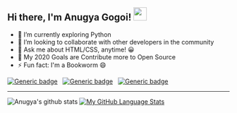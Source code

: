 ## Hi there, I'm Anugya Gogoi! <img src="https://raw.githubusercontent.com/MartinHeinz/MartinHeinz/master/wave.gif" width="30px">


- 🔭 I’m currently exploring Python
- 👯 I’m looking to collaborate with other developers in the community
- 💬 Ask me about HTML/CSS, anytime! 😀
- 🥅 My 2020 Goals are Contribute more to Open Source 
- ⚡ Fun fact: I'm a Bookworm 😄

[![Generic badge](https://img.shields.io/badge/<code>-<HTML/CSS>-<blue>.svg)](https://shields.io/) &nbsp;
[![Generic badge](https://img.shields.io/badge/<code>-<PYTHON>-<blue>.svg)](https://shields.io/) &nbsp;
[![Generic badge](https://img.shields.io/badge/<code>-<C>-<blue>.svg)](https://shields.io/)

***

![Anugya's github stats](https://github-readme-stats.vercel.app/api?username=Anugya-Gogoi&show_icons=true&theme=synthwave)
[![My GitHub Language Stats](https://github-readme-stats.vercel.app/api/top-langs/?username=Anugya-Gogoi&langs_count=5&theme=synthwave)]()




